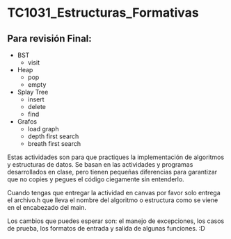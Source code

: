 # TC1031_Estructuras_Formativas
## Para revisión Final: ##
- BST
  - visit
- Heap
  - pop
  - empty
- Splay Tree
  - insert
  - delete
  - find
- Grafos
  - load graph
  - depth first search
  - breath first search


Estas actividades son para que practiques la implementación de algoritmos y estructuras de datos. Se basan en las actividades y programas desarrollados en clase, pero tienen pequeñas diferencias para garantizar que no copies y pegues el código ciegamente sin entenderlo.

Cuando tengas que entregar la actividad en canvas por favor solo entrega el archivo.h que lleva el nombre del algoritmo o estructura como se viene en el encabezado del main.

Los cambios que puedes esperar son: 
el manejo de excepciones, 
los casos de prueba, 
los formatos de entrada y salida de algunas funciones. :D
